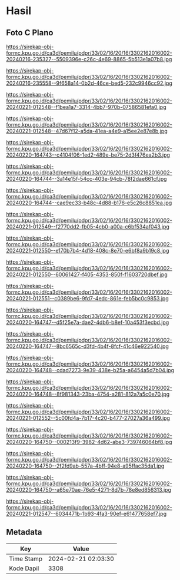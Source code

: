 # Hasil

## Foto C Plano

https://sirekap-obj-formc.kpu.go.id/ca3d/pemilu/pdpr/33/02/16/20/16/3302162016002-20240216-235327--5509396e-c26c-4e69-8865-5b513e1a07b8.jpg

https://sirekap-obj-formc.kpu.go.id/ca3d/pemilu/pdpr/33/02/16/20/16/3302162016002-20240216-235558--9f658a14-0b2d-46ce-bed5-232c9946cc92.jpg

https://sirekap-obj-formc.kpu.go.id/ca3d/pemilu/pdpr/33/02/16/20/16/3302162016002-20240221-012548--f1bea1a7-3314-4bb7-970b-07586581efa0.jpg

https://sirekap-obj-formc.kpu.go.id/ca3d/pemilu/pdpr/33/02/16/20/16/3302162016002-20240221-012548--47d67f12-a5da-41ea-a4e9-a15ee2e87e8b.jpg

https://sirekap-obj-formc.kpu.go.id/ca3d/pemilu/pdpr/33/02/16/20/16/3302162016002-20240220-164743--c4104f06-1ed2-489e-be75-2d3f476ea2b3.jpg

https://sirekap-obj-formc.kpu.go.id/ca3d/pemilu/pdpr/33/02/16/20/16/3302162016002-20240220-164744--3a14e15f-54cc-403e-94cb-78f2dae661cf.jpg

https://sirekap-obj-formc.kpu.go.id/ca3d/pemilu/pdpr/33/02/16/20/16/3302162016002-20240220-164744--cae9ec33-b48c-4d88-b176-e5c26c8851ea.jpg

https://sirekap-obj-formc.kpu.go.id/ca3d/pemilu/pdpr/33/02/16/20/16/3302162016002-20240221-012549--f2770dd2-fb05-4cb0-a00a-c6bf534af043.jpg

https://sirekap-obj-formc.kpu.go.id/ca3d/pemilu/pdpr/33/02/16/20/16/3302162016002-20240221-012550--e170b7b4-4d18-408c-8e70-e6bf8a9b19c8.jpg

https://sirekap-obj-formc.kpu.go.id/ca3d/pemilu/pdpr/33/02/16/20/16/3302162016002-20240221-012550--60061427-f405-4353-850f-f1603720dbef.jpg

https://sirekap-obj-formc.kpu.go.id/ca3d/pemilu/pdpr/33/02/16/20/16/3302162016002-20240221-012551--c0389be6-9fd7-4edc-861e-feb5bc0c9853.jpg

https://sirekap-obj-formc.kpu.go.id/ca3d/pemilu/pdpr/33/02/16/20/16/3302162016002-20240220-164747--d5f25e7a-dae2-4db6-b8ef-10a453f3ecbd.jpg

https://sirekap-obj-formc.kpu.go.id/ca3d/pemilu/pdpr/33/02/16/20/16/3302162016002-20240220-164747--8bc6565c-d3fd-4b4f-8fcf-41c46e922540.jpg

https://sirekap-obj-formc.kpu.go.id/ca3d/pemilu/pdpr/33/02/16/20/16/3302162016002-20240220-164748--cdad7273-9e39-438e-b25a-a6454a5d7b04.jpg

https://sirekap-obj-formc.kpu.go.id/ca3d/pemilu/pdpr/33/02/16/20/16/3302162016002-20240220-164748--8f981343-23ba-4754-a281-812a7a5c0e70.jpg

https://sirekap-obj-formc.kpu.go.id/ca3d/pemilu/pdpr/33/02/16/20/16/3302162016002-20240221-012552--5c00fd4a-7b17-4c20-b477-27027a36a499.jpg

https://sirekap-obj-formc.kpu.go.id/ca3d/pemilu/pdpr/33/02/16/20/16/3302162016002-20240220-164750--000213f9-3982-4d62-abe3-739746064bf8.jpg

https://sirekap-obj-formc.kpu.go.id/ca3d/pemilu/pdpr/33/02/16/20/16/3302162016002-20240220-164750--2f2fd9ab-557a-4bff-94e8-a95ffac35da1.jpg

https://sirekap-obj-formc.kpu.go.id/ca3d/pemilu/pdpr/33/02/16/20/16/3302162016002-20240220-164750--a65e70ae-76e5-4271-8d7b-78e8ed856313.jpg

https://sirekap-obj-formc.kpu.go.id/ca3d/pemilu/pdpr/33/02/16/20/16/3302162016002-20240221-012547--6034471b-1b93-4fa3-90ef-e61477658ef7.jpg


## Metadata

| Key        | Value               |
| ---------- | ------------------- |
| Time Stamp | 2024-02-21 02:03:30 |
| Kode Dapil | 3308                |



